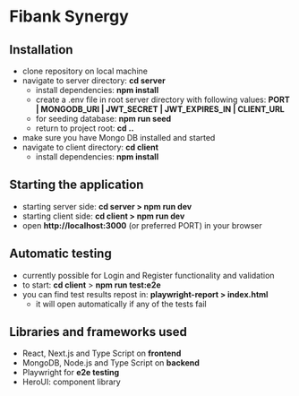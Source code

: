 # Fibank Synergy

## Installation

- clone repository on local machine
- navigate to server directory: **cd server**
  - install dependencies: **npm install**
  - create a .env file in root server directory with following values: **PORT | MONGODB_URI | JWT_SECRET | JWT_EXPIRES_IN | CLIENT_URL**
  - for seeding database: **npm run seed**
  - return to project root: **cd ..**
- make sure you have Mongo DB installed and started
- navigate to client directory: **cd client**
  - install dependencies: **npm install**

## Starting the application

- starting server side: **cd server > npm run dev**
- starting client side: **cd client > npm run dev**
- open **http://localhost:3000** (or preferred PORT) in your browser

## Automatic testing

- currently possible for Login and Register functionality and validation
- to start: **cd client** > **npm run test:e2e**
- you can find test results repost in: **playwright-report > index.html**
  - it will open automatically if any of the tests fail

## Libraries and frameworks used

- React, Next.js and Type Script on **frontend**
- MongoDB, Node.js and Type Script on **backend**
- Playwright for **e2e testing**
- HeroUI: component library
